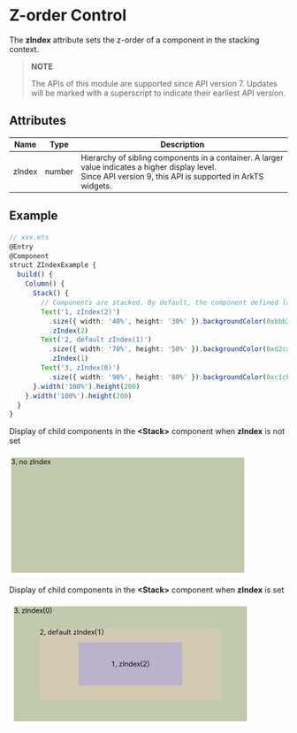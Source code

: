 # Z-order Control

The **zIndex** attribute sets the z-order of a component in the stacking context.

>  **NOTE**
>
>  The APIs of this module are supported since API version 7. Updates will be marked with a superscript to indicate their earliest API version.


## Attributes


| Name| Type| Description|
| -------- | -------- | -------- |
| zIndex | number | Hierarchy of sibling components in a container. A larger value indicates a higher display level.<br>Since API version 9, this API is supported in ArkTS widgets.|


## Example

```ts
// xxx.ets
@Entry
@Component
struct ZIndexExample {
  build() {
    Column() {
      Stack() {
        // Components are stacked. By default, the component defined later is on the top. A component with a larger zIndex value is displayed before one with a smaller zIndex value.
        Text('1, zIndex(2)')
          .size({ width: '40%', height: '30%' }).backgroundColor(0xbbb2cb)
          .zIndex(2)
        Text('2, default zIndex(1)')
          .size({ width: '70%', height: '50%' }).backgroundColor(0xd2cab3).align(Alignment.TopStart)
          .zIndex(1)
        Text('3, zIndex(0)')
          .size({ width: '90%', height: '80%' }).backgroundColor(0xc1cbac).align(Alignment.TopStart)
      }.width('100%').height(200)
    }.width('100%').height(200)
  }
}
```
Display of child components in the **\<Stack>** component when **zIndex** is not set

![nozindex.png](figures/nozindex.png)

Display of child components in the **\<Stack>** component when **zIndex** is set

![zindex.png](figures/zindex.png)
